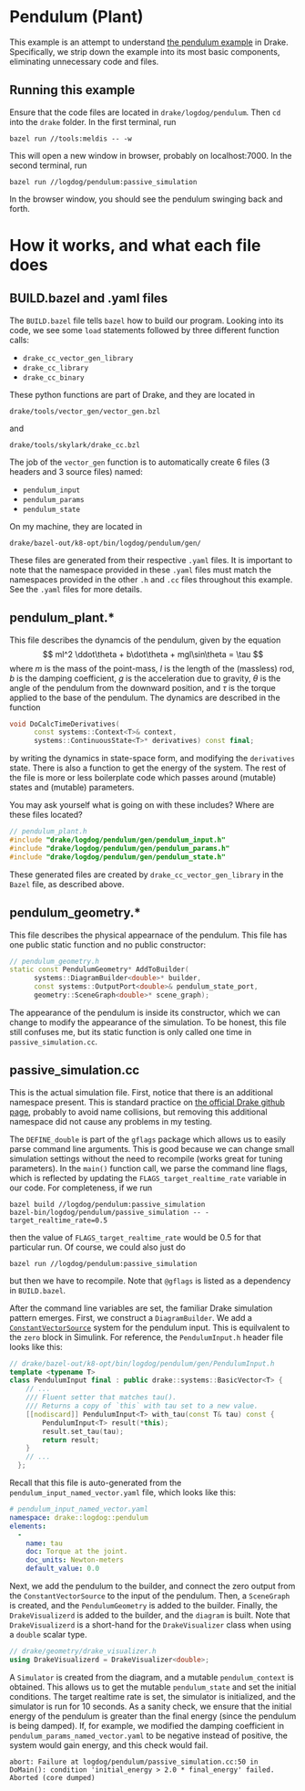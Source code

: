 # Pendulum (Plant)
This example is an attempt to understand [the pendulum example](https://github.com/RobotLocomotion/drake/tree/master/examples/pendulum) in Drake. Specifically, we strip down the example into its most basic components, eliminating unnecessary code and files.

## Running this example
Ensure that the code files are located in `drake/logdog/pendulum`. Then `cd` into the `drake` folder. In the first terminal, run
```
bazel run //tools:meldis -- -w
```
This will open a new window in browser, probably on localhost:7000. In the second terminal, run
```
bazel run //logdog/pendulum:passive_simulation
```
In the browser window, you should see the pendulum swinging back and forth.

# How it works, and what each file does

## BUILD.bazel and .yaml files
The `BUILD.bazel` file tells `bazel` how to build our program. Looking into its code, we see some `load` statements followed by three different function calls:
* `drake_cc_vector_gen_library` 
* `drake_cc_library`
* `drake_cc_binary` 

These python functions are part of Drake, and they are located in 
```
drake/tools/vector_gen/vector_gen.bzl
```
and 
```
drake/tools/skylark/drake_cc.bzl
```
The job of the `vector_gen` function is to automatically create 6 files (3 headers and 3 source files) named:
* `pendulum_input`
* `pendulum_params`
* `pendulum_state`

On my machine, they are located in 
```
drake/bazel-out/k8-opt/bin/logdog/pendulum/gen/
```
These files are generated from their respective `.yaml` files. It is important to note that the namespace provided in these `.yaml` files must match the namespaces provided in the other `.h` and `.cc` files throughout this example. See the `.yaml` files for more details.

## pendulum_plant.*
This file describes the dynamcis of the pendulum, given by the equation
$$ ml^2 \ddot\theta + b\dot\theta + mgl\sin\theta = \tau $$
where $m$ is the mass of the point-mass, $l$ is the length of the (massless) rod, $b$ is the damping coefficient, $g$ is the acceleration due to gravity, $\theta$ is the angle of the pendulum from the downward position, and $\tau$ is the torque applied to the base of the pendulum. The dynamics are described in the function 
```c++
void DoCalcTimeDerivatives(
      const systems::Context<T>& context,
      systems::ContinuousState<T>* derivatives) const final;
```
by writing the dynamics in state-space form, and modifying the `derivatives` state. There is also a function to get the energy of the system. The rest of the file is more or less boilerplate code which passes around (mutable) states and (mutable) parameters. 

You may ask yourself what is going on with these includes? Where are these files located?
```c++
// pendulum_plant.h
#include "drake/logdog/pendulum/gen/pendulum_input.h"
#include "drake/logdog/pendulum/gen/pendulum_params.h"
#include "drake/logdog/pendulum/gen/pendulum_state.h"
```
These generated files are created by `drake_cc_vector_gen_library` in the `Bazel` file, as described above.

## pendulum_geometry.*
This file describes the physical appearnace of the pendulum. This file has one public static function and no public constructor:
```c++
// pendulum_geometry.h
static const PendulumGeometry* AddToBuilder(
      systems::DiagramBuilder<double>* builder,
      const systems::OutputPort<double>& pendulum_state_port,
      geometry::SceneGraph<double>* scene_graph);
```
The appearance of the pendulum is inside its constructor, which we can change to modify the appearance of the simulation. To be honest, this file still confuses me, but its static function is only called one time in `passive_simulation.cc`.

## passive_simulation.cc
This is the actual simulation file. First, notice that there is an additional namespace present. This is standard practice on [the official Drake github page](https://github.com/RobotLocomotion/drake/tree/master/examples/pendulum), probably to avoid name collisions, but removing this additional namespace did not cause any problems in my testing.

The `DEFINE_double` is part of the `gflags` package which allows us to easily parse command line arguments. This is good because we can change small simulation settings without the need to recompile (works great for tuning parameters). In the `main()` function call, we parse the command line flags, which is reflected by updating the `FLAGS_target_realtime_rate` variable in our code. For completeness, if we run
```
bazel build //logdog/pendulum:passive_simulation
bazel-bin/logdog/pendulum/passive_simulation -- -target_realtime_rate=0.5
```
then the value of `FLAGS_target_realtime_rate` would be 0.5 for that particular run. Of course, we could also just do
```
bazel run //logdog/pendulum:passive_simulation
```
but then we have to recompile. Note that `@gflags` is listed as a dependency in `BUILD.bazel`.

After the command line variables are set, the familiar Drake simulation pattern emerges. First, we construct a `DiagramBuilder`. We add a [`ConstantVectorSource`](https://drake.mit.edu/doxygen_cxx/classdrake_1_1systems_1_1_constant_vector_source.html) system for the pendulum input. This is equilvalent to the `zero` block in Simulink. For reference, the `PendulumInput.h` header file looks like this:
```c++
// drake/bazel-out/k8-opt/bin/logdog/pendulum/gen/PendulumInput.h
template <typename T>
class PendulumInput final : public drake::systems::BasicVector<T> {
    // ...
    /// Fluent setter that matches tau().
    /// Returns a copy of `this` with tau set to a new value.
    [[nodiscard]] PendulumInput<T> with_tau(const T& tau) const {
        PendulumInput<T> result(*this);
        result.set_tau(tau);
        return result;
    }
    // ...
  };
```
Recall that this file is auto-generated from the `pendulum_input_named_vector.yaml` file, which looks like this:
```yaml
# pendulum_input_named_vector.yaml
namespace: drake::logdog::pendulum
elements:
  -
    name: tau
    doc: Torque at the joint.
    doc_units: Newton-meters
    default_value: 0.0
```
Next, we add the pendulum to the builder, and connect the zero output from the `ConstantVectorSource` to the input of the pendulum. Then, a `SceneGraph` is created, and the `PendulumGeometry` is added to the builder. Finally, the `DrakeVisualizerd` is added to the builder, and the `diagram` is built. Note that `DrakeVisualizerd` is a short-hand for the `DrakeVisualizer` class when using a `double` scalar type.
```c++
// drake/geometry/drake_visualizer.h
using DrakeVisualizerd = DrakeVisualizer<double>;
```
A `Simulator` is created from the diagram, and a mutable `pendulum_context` is obtained. This allows us to get the mutable `pendulum_state` and set the initial conditions. The target realtime rate is set, the simulator is initialized, and the simulator is run for 10 seconds. As a sanity check, we ensure that the initial energy of the pendulum is greater than the final energy (since the pendulum is being damped). If, for example, we modified the damping coefficient in `pendulum_params_named_vector.yaml` to be negative instead of positive, the system would gain energy, and this check would fail.
```
abort: Failure at logdog/pendulum/passive_simulation.cc:50 in DoMain(): condition 'initial_energy > 2.0 * final_energy' failed.
Aborted (core dumped)
```